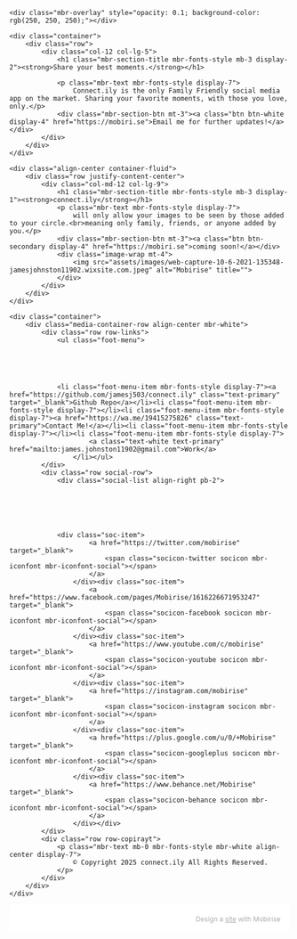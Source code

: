 <!DOCTYPE html>
<html  >
<head>
 
  <meta charset="UTF-8">
  <meta http-equiv="X-UA-Compatible" content="IE=edge">
  <meta name="generator" content="Mobirise v5.3.10, mobirise.com">
  <meta name="viewport" content="width=device-width, initial-scale=1, minimum-scale=1">
  <link rel="shortcut icon" href="assets/images/logo5.png" type="image/x-icon">
  <meta name="description" content="">
  
  
  <title>Home</title>
  <link rel="stylesheet" href="assets/tether/tether.min.css">
  <link rel="stylesheet" href="assets/bootstrap/css/bootstrap.min.css">
  <link rel="stylesheet" href="assets/bootstrap/css/bootstrap-grid.min.css">
  <link rel="stylesheet" href="assets/bootstrap/css/bootstrap-reboot.min.css">
  <link rel="stylesheet" href="assets/socicon/css/styles.css">
  <link rel="stylesheet" href="assets/theme/css/style.css">
  <link rel="preload" href="https://fonts.googleapis.com/css?family=Jost:100,200,300,400,500,600,700,800,900,100i,200i,300i,400i,500i,600i,700i,800i,900i&display=swap" as="style" onload="this.onload=null;this.rel='stylesheet'">
  <noscript><link rel="stylesheet" href="https://fonts.googleapis.com/css?family=Jost:100,200,300,400,500,600,700,800,900,100i,200i,300i,400i,500i,600i,700i,800i,900i&display=swap"></noscript>
  <link rel="preload" as="style" href="assets/mobirise/css/mbr-additional.css"><link rel="stylesheet" href="assets/mobirise/css/mbr-additional.css" type="text/css">
  
  
  
  
</head>
<body>
  
  <section class="header1 cid-szXwAfaA8H mbr-fullscreen" id="header1-0">

    

    <div class="mbr-overlay" style="opacity: 0.1; background-color: rgb(250, 250, 250);"></div>

    <div class="container">
        <div class="row">
            <div class="col-12 col-lg-5">
                <h1 class="mbr-section-title mbr-fonts-style mb-3 display-2"><strong>Share your best moments.</strong></h1>
                
                <p class="mbr-text mbr-fonts-style display-7">
                    Connect.ily is the only Family Friendly social media app on the market. Sharing your favorite moments, with those you love, only.</p>
                <div class="mbr-section-btn mt-3"><a class="btn btn-white display-4" href="https://mobiri.se">Email me for further updates!</a></div>
            </div>
        </div>
    </div>
</section>

<section class="header10 cid-szXxMD4MRu" id="header10-1">

    

    

    <div class="align-center container-fluid">
        <div class="row justify-content-center">
            <div class="col-md-12 col-lg-9">
                <h1 class="mbr-section-title mbr-fonts-style mb-3 display-1"><strong>connect.ily</strong></h1>
                <p class="mbr-text mbr-fonts-style display-7">
                    will only allow your images to be seen by those added to your circle.<br>meaning only family, friends, or anyone added by you.</p>
                <div class="mbr-section-btn mt-3"><a class="btn btn-secondary display-4" href="https://mobiri.se">coming soon!</a></div>
                <div class="image-wrap mt-4">
                    <img src="assets/images/web-capture-10-6-2021-135348-jamesjohnston11902.wixsite.com.jpeg" alt="Mobirise" title="">
                </div>
            </div>
        </div>
    </div>
</section>

<section class="footer3 cid-szXyPZ7OSs" once="footers" id="footer3-3">

    

    

    <div class="container">
        <div class="media-container-row align-center mbr-white">
            <div class="row row-links">
                <ul class="foot-menu">
                    
                    
                    
                    
                    
                <li class="foot-menu-item mbr-fonts-style display-7"><a href="https://github.com/jamesj503/connect.ily" class="text-primary" target="_blank">Github Repo</a></li><li class="foot-menu-item mbr-fonts-style display-7"></li><li class="foot-menu-item mbr-fonts-style display-7"><a href="https://wa.me/19415275826" class="text-primary">Contact Me!</a></li><li class="foot-menu-item mbr-fonts-style display-7"></li><li class="foot-menu-item mbr-fonts-style display-7">
                        <a class="text-white text-primary" href="mailto:james.johnston11902@gmail.com">Work</a>
                    </li></ul>
            </div>
            <div class="row social-row">
                <div class="social-list align-right pb-2">
                    
                    
                    
                    
                    
                    
                <div class="soc-item">
                        <a href="https://twitter.com/mobirise" target="_blank">
                            <span class="socicon-twitter socicon mbr-iconfont mbr-iconfont-social"></span>
                        </a>
                    </div><div class="soc-item">
                        <a href="https://www.facebook.com/pages/Mobirise/1616226671953247" target="_blank">
                            <span class="socicon-facebook socicon mbr-iconfont mbr-iconfont-social"></span>
                        </a>
                    </div><div class="soc-item">
                        <a href="https://www.youtube.com/c/mobirise" target="_blank">
                            <span class="socicon-youtube socicon mbr-iconfont mbr-iconfont-social"></span>
                        </a>
                    </div><div class="soc-item">
                        <a href="https://instagram.com/mobirise" target="_blank">
                            <span class="socicon-instagram socicon mbr-iconfont mbr-iconfont-social"></span>
                        </a>
                    </div><div class="soc-item">
                        <a href="https://plus.google.com/u/0/+Mobirise" target="_blank">
                            <span class="socicon-googleplus socicon mbr-iconfont mbr-iconfont-social"></span>
                        </a>
                    </div><div class="soc-item">
                        <a href="https://www.behance.net/Mobirise" target="_blank">
                            <span class="socicon-behance socicon mbr-iconfont mbr-iconfont-social"></span>
                        </a>
                    </div></div>
            </div>
            <div class="row row-copirayt">
                <p class="mbr-text mb-0 mbr-fonts-style mbr-white align-center display-7">
                    © Copyright 2025 connect.ily All Rights Reserved.
                </p>
            </div>
        </div>
    </div>
</section><section style="background-color: #fff; font-family: -apple-system, BlinkMacSystemFont, 'Segoe UI', 'Roboto', 'Helvetica Neue', Arial, sans-serif; color:#aaa; font-size:12px; padding: 0; align-items: center; display: flex;"><a href="https://mobirise.site/v" style="flex: 1 1; height: 3rem; padding-left: 1rem;"></a><p style="flex: 0 0 auto; margin:0; padding-right:1rem;">Design a <a href="https://mobirise.site/y" style="color:#aaa;">site</a> with Mobirise</p></section><script src="assets/web/assets/jquery/jquery.min.js"></script>  <script src="assets/popper/popper.min.js"></script>  <script src="assets/tether/tether.min.js"></script>  <script src="assets/bootstrap/js/bootstrap.min.js"></script>  <script src="assets/smoothscroll/smooth-scroll.js"></script>  <script src="assets/theme/js/script.js"></script>  
  
  
</body>
</html>
